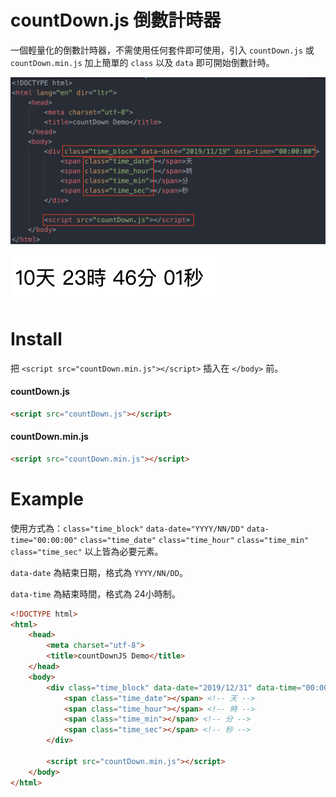 # countDown.js 倒數計時器

一個輕量化的倒數計時器，不需使用任何套件即可使用，引入 `countDown.js` 或 `countDown.min.js` 加上簡單的 `class` 以及 `data` 即可開始倒數計時。

![Demo_2](demo_2.png)

![Demo_1](demo_1.png)

# Install

把 `<script src="countDown.min.js"></script>` 插入在 `</body>` 前。

#### countDown.js

``` html
<script src="countDown.js"></script>
```

#### countDown.min.js

``` html
<script src="countDown.min.js"></script>
```

# Example

使用方式為：`class="time_block"` `data-date="YYYY/NN/DD"` `data-time="00:00:00"` `class="time_date"` `class="time_hour"` `class="time_min"` `class="time_sec"` 以上皆為必要元素。

`data-date` 為結束日期，格式為 `YYYY/NN/DD`。

`data-time` 為結束時間，格式為 24小時制。

``` html
<!DOCTYPE html>
<html>
    <head>
        <meta charset="utf-8">
        <title>countDownJS Demo</title>
    </head>
    <body>
        <div class="time_block" data-date="2019/12/31" data-time="00:00:00">
            <span class="time_date"></span> <!-- 天 -->
            <span class="time_hour"></span> <!-- 時 -->
            <span class="time_min"></span> <!-- 分 -->
            <span class="time_sec"></span> <!-- 秒 -->
        </div>

        <script src="countDown.min.js"></script>
    </body>
</html>
```
